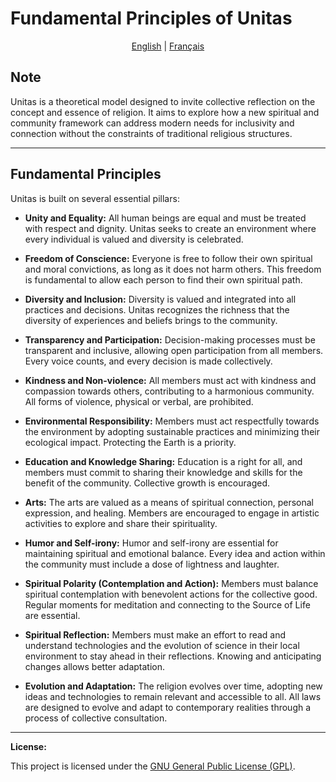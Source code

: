 # Fundamental Principles of Unitas

<p align="center">
  <a href="en/PRINCIPLES.md">English</a> |
  <a href="fr/PRINCIPES.fr.md">Français</a>
</p>

## Note

Unitas is a theoretical model designed to invite collective reflection on the concept and essence of religion. It aims to explore how a new spiritual and community framework can address modern needs for inclusivity and connection without the constraints of traditional religious structures.

---

## Fundamental Principles

Unitas is built on several essential pillars:
- **Unity and Equality:** All human beings are equal and must be treated with respect and dignity. Unitas seeks to create an environment where every individual is valued and diversity is celebrated.

- **Freedom of Conscience:** Everyone is free to follow their own spiritual and moral convictions, as long as it does not harm others. This freedom is fundamental to allow each person to find their own spiritual path.

- **Diversity and Inclusion:** Diversity is valued and integrated into all practices and decisions. Unitas recognizes the richness that the diversity of experiences and beliefs brings to the community.

- **Transparency and Participation:** Decision-making processes must be transparent and inclusive, allowing open participation from all members. Every voice counts, and every decision is made collectively.

- **Kindness and Non-violence:** All members must act with kindness and compassion towards others, contributing to a harmonious community. All forms of violence, physical or verbal, are prohibited.

- **Environmental Responsibility:** Members must act respectfully towards the environment by adopting sustainable practices and minimizing their ecological impact. Protecting the Earth is a priority.

- **Education and Knowledge Sharing:** Education is a right for all, and members must commit to sharing their knowledge and skills for the benefit of the community. Collective growth is encouraged.

- **Arts:** The arts are valued as a means of spiritual connection, personal expression, and healing. Members are encouraged to engage in artistic activities to explore and share their spirituality.

- **Humor and Self-irony:** Humor and self-irony are essential for maintaining spiritual and emotional balance. Every idea and action within the community must include a dose of lightness and laughter.

- **Spiritual Polarity (Contemplation and Action):** Members must balance spiritual contemplation with benevolent actions for the collective good. Regular moments for meditation and connecting to the Source of Life are essential.

- **Spiritual Reflection:** Members must make an effort to read and understand technologies and the evolution of science in their local environment to stay ahead in their reflections. Knowing and anticipating changes allows better adaptation.

- **Evolution and Adaptation:** The religion evolves over time, adopting new ideas and technologies to remain relevant and accessible to all. All laws are designed to evolve and adapt to contemporary realities through a process of collective consultation.

---

**License:**

This project is licensed under the [GNU General Public License (GPL)](https://www.gnu.org/licenses/gpl-3.0.en.html).


